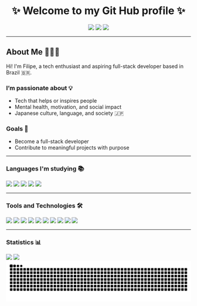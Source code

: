 <h1 align="center">✨ Welcome to my Git Hub profile ✨</h1>
<p align="center">
  <img src="https://img.shields.io/badge/Web%20Developer-1E1E2E?style=for-the-badge&logo=googlechrome&logoColor=89DCEB" />
  <img src="https://img.shields.io/badge/Linux%20User-1E1E2E?style=for-the-badge&logo=linux&logoColor=94E2D5" />
  <img src="https://img.shields.io/badge/Future%20Full--Stack%20Dev-1E1E2E?style=for-the-badge&logo=stackoverflow&logoColor=DDB6F2" />
</p>

---

<h2 align="left"> About Me 🙋🏻‍♂️</h2>

Hi! I'm Filipe, a tech enthusiast and aspiring full-stack developer based in Brazil 🇧🇷.

### I’m passionate about 💡
- Tech that helps or inspires people
- Mental health, motivation, and social impact
- Japanese culture, language, and society 🇯🇵

### Goals 🚀
- Become a full-stack developer
- Contribute to meaningful projects with purpose

---

### Languages I'm studying 📚

<p align="left">
  <img src="https://img.shields.io/badge/C%23-512BD4?style=for-the-badge&logo=csharp&logoColor=white" />
  <img src="https://img.shields.io/badge/HTML5-E34F26?style=for-the-badge&logo=html5&logoColor=white" />
  <img src="https://img.shields.io/badge/CSS3-1572B6?style=for-the-badge&logo=css3&logoColor=white" />
  <img src="https://img.shields.io/badge/JavaScript-F7DF1E?style=for-the-badge&logo=javascript&logoColor=black" />
  <img src="https://img.shields.io/badge/Python-3776AB?style=for-the-badge&logo=python&logoColor=white" />
</p>

---

### Tools and Technologies 🛠️

<p align="left">
  <img src="https://img.shields.io/badge/Git-F05032?style=for-the-badge&logo=git&logoColor=white" />
  <img src="https://img.shields.io/badge/GitHub-181717?style=for-the-badge&logo=github&logoColor=white" />
  <img src="https://img.shields.io/badge/VS Code-007ACC?style=for-the-badge&logo=visualstudiocode&logoColor=white" />
  <img src="https://img.shields.io/badge/Visual Studio-5C2D91?style=for-the-badge&logo=visualstudio&logoColor=white" />
  <img src="https://img.shields.io/badge/PyCharm-000000?style=for-the-badge&logo=pycharm&logoColor=white" />
  <img src="https://img.shields.io/badge/Figma-A259FF?style=for-the-badge&logo=figma&logoColor=white" />
  <img src="https://img.shields.io/badge/Linux-FCC624?style=for-the-badge&logo=linux&logoColor=black" />
  <img src="https://img.shields.io/badge/Ubuntu-E95420?style=for-the-badge&logo=ubuntu&logoColor=white" />
  <img src="https://img.shields.io/badge/Manjaro-35BF5C?style=for-the-badge&logo=manjaro&logoColor=white" />
  <img src="https://img.shields.io/badge/UI%2FUX%20Designer-111111?style=for-the-badge&logo=figma&logoColor=white" />
</p>

---

### Statistics 📊

<div align="left">
  <img src="https://github-readme-stats.vercel.app/api?username=Filipe-glitch&show_icons=true&theme=tokyonight" height="200"/>
  <img src="https://github-readme-stats.vercel.app/api/top-langs/?username=Filipe-glitch&theme=tokyonight&layout=compact" height="200"/>
</div>

<picture align="center">
  <source media="(prefers-color-scheme: dark)" srcset="https://raw.githubusercontent.com/Filipe-glitch/Filipe-glitch/output/github-contribution-grid-snake-dark.svg">
  <source media="(prefers-color-scheme: light)" srcset="https://raw.githubusercontent.com/Filipe-glitch/Filipe-glitch/output/github-contribution-grid-snake-dark.svg">
  <img align="center" alt="github contribution grid snake animation" src="https://raw.githubusercontent.com/Filipe-glitch/Filipe-glitch/output/github-contribution-grid-snake.svg">
</picture>
